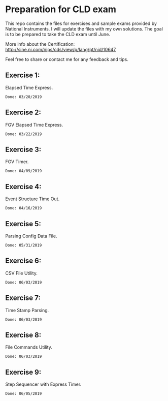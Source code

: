 # Preparation for CLD exam
This repo contains the files for exercises and sample exams provided by National Instruments. I will update the files with my own solutions. The goal is to be prepared to take the CLD exam until June. 

More info about the Certification: http://sine.ni.com/nips/cds/view/p/lang/pt/nid/10647

Feel free to share or contact me for any feedback and tips.

## Exercise 1:

Elapsed Time Express. 
```
Done: 03/20/2019
```
## Exercise 2:

FGV Elapsed Time Express. 
```
Done: 03/22/2019
```
## Exercise 3:

FGV Timer. 
```
Done: 04/09/2019
```
## Exercise 4:

Event Structure Time Out. 
```
Done: 04/16/2019
```
## Exercise 5:

Parsing Config Data File. 
```
Done: 05/31/2019
```
 
## Exercise 6:

CSV File Utility. 
```
Done: 06/03/2019
```

## Exercise 7:

Time Stamp Parsing. 
```
Done: 06/03/2019
```

## Exercise 8:

File Commands Utility. 
```
Done: 06/03/2019
```

## Exercise 9:

Step Sequencer with Express Timer. 
```
Done: 06/05/2019
```